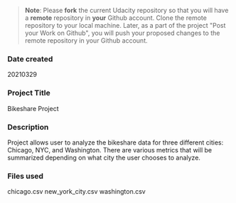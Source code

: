 >**Note**: Please **fork** the current Udacity repository so that you will have a **remote** repository in **your** Github account. Clone the remote repository to your local machine. Later, as a part of the project "Post your Work on Github", you will push your proposed changes to the remote repository in your Github account.

### Date created
20210329

### Project Title
Bikeshare Project

### Description
Project allows user to analyze the bikeshare data for three different cities: Chicago, NYC, and Washington. There are various metrics that will be summarized depending on what city the user chooses to analyze.

### Files used
chicago.csv
new_york_city.csv
washington.csv

